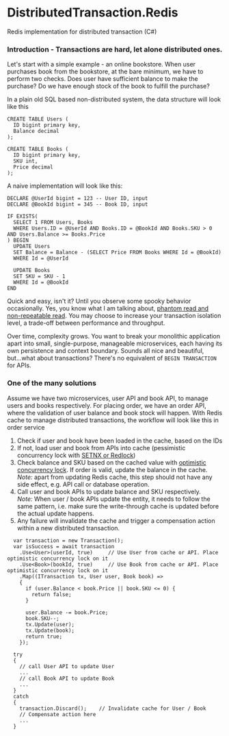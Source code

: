 # DistributedTransaction.Redis
Redis implementation for distributed transaction (C#)

### Introduction - Transactions are hard, let alone distributed ones. 
Let's start with a simple example - an online bookstore. When user purchases book from the bookstore, at the bare minimum, we have to perform two checks. Does user have sufficient balance to make the purchase? Do we have enough stock of the book to fulfill the purchase?

In a plain old SQL based non-distributed system, the data structure will look like this
```
CREATE TABLE Users (
  ID bigint primary key,
  Balance decimal
);

CREATE TABLE Books (
  ID bigint primary key,
  SKU int,
  Price decimal
);
```

A naive implementation will look like this:
```
DECLARE @UserId bigint = 123 -- User ID, input
DECLARE @BookId bigint = 345 -- Book ID, input

IF EXISTS(
  SELECT 1 FROM Users, Books
  WHERE Users.ID = @UserId AND Books.ID = @BookId AND Books.SKU > 0 AND Users.Balance >= Books.Price
) BEGIN
  UPDATE Users 
  SET Balance = Balance - (SELECT Price FROM Books WHERE Id = @BookId)
  WHERE Id = @UserId
  
  UPDATE Books
  SET SKU = SKU - 1
  WHERE Id = @BookId
END
```

Quick and easy, isn't it? Until you observe some spooky behavior occasionally. Yes, you know what I am talking about, [phantom read and non-repeatable read](http://www.ongoinghelp.com/difference-between-dirty-read-non-repeatable-read-and-phantom-read-in-database/). You may choose to increase your transaction isolation level, a trade-off between performance and throughput.

Over time, complexity grows. You want to break your monolithic application apart into small, single-purpose, manageable microservices, each having its own persistence and context boundary. Sounds all nice and beautiful, but...what about transactions? There's no equivalent of `BEGIN TRANSACTION` for APIs.

### One of the many solutions
Assume we have two microservices, user API and book API, to manage users and books respectively. For placing order, we have an order API, where the validation of user balance and book stock will happen. With Redis cache to manage distributed transactions, the workflow will look like this in order service

1. Check if user and book have been loaded in the cache, based on the IDs
2. If not, load user and book from APIs into cache (pessimistic concurrency lock with [SETNX or Redlock](https://redis.io/topics/distlock))
3. Check balance and SKU based on the cached value with [optimistic concurrency lock](https://redis.io/topics/transactions). If order is valid, update the balance in the cache.   
*Note:* apart from updating Redis cache, this step should not have any side effect, e.g. API call or database operation.
4. Call user and book APIs to update balance and SKU respectively.  
*Note:* When user / book APIs update the entity, it needs to follow the same pattern, i.e. make sure the write-through cache is updated before the actual update happens.
5. Any failure will invalidate the cache and trigger a compensation action within a new distributed transaction.

```
  var transaction = new Transaction();        
  var isSuccess = await transaction
	.Use<User>(userId, true)     // Use User from cache or API. Place optimistic concurrency lock on it 
	.Use<Book>(bookId, true)     // Use Book from cache or API. Place optimistic concurrency lock on it
	.Map((ITransaction tx, User user, Book book) => 
    {
      if (user.Balance < book.Price || book.SKU <= 0) {
        return false;
      }
      
      user.Balance -= book.Price;
      book.SKU--;
      tx.Update(user);
      tx.Update(book);
      return true;
    });
    
  try
  {
    // call User API to update User
    ...
    // call Book API to update Book
    ...
  }
  catch
  {
    transaction.Discard();    // Invalidate cache for User / Book 
    // Compensate action here
    ...
  }
```
